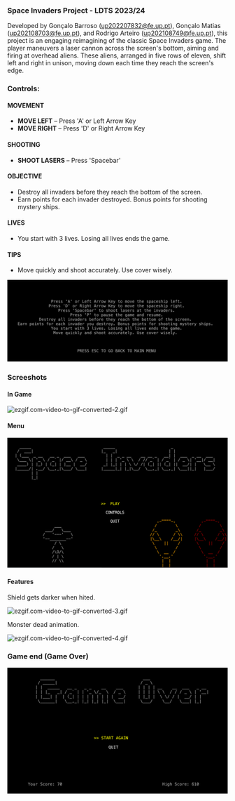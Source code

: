 ### Space Invaders Project - LDTS 2023/24

Developed by Gonçalo Barroso (up202207832@fe.up.pt), Gonçalo Matias (up202108703@fe.up.pt), and Rodrigo Arteiro (up202108749@fe.up.pt), this project is an engaging reimagining of the classic Space Invaders game. The player maneuvers a laser cannon across the screen's bottom, aiming and firing at overhead aliens. These aliens, arranged in five rows of eleven, shift left and right in unison, moving down each time they reach the screen's edge.

### Controls:

#### MOVEMENT
- **MOVE LEFT** – Press 'A' or Left Arrow Key
- **MOVE RIGHT** – Press 'D' or Right Arrow Key

#### SHOOTING
- **SHOOT LASERS** – Press 'Spacebar'

#### OBJECTIVE
- Destroy all invaders before they reach the bottom of the screen.
- Earn points for each invader destroyed. Bonus points for shooting mystery ships.

#### LIVES
- You start with 3 lives. Losing all lives ends the game.

#### TIPS
- Move quickly and shoot accurately. Use cover wisely.

![img_1.png](docs/images/img_1.png)


### Screeshots

#### In Game

![ezgif.com-video-to-gif-converted-2.gif](..%2F..%2F..%2FDownloads%2Fezgif.com-video-to-gif-converted-2.gif)

#### Menu

![img_3.png](docs/images/img_3.png)

#### Features

Shield gets darker when hited.

![ezgif.com-video-to-gif-converted-3.gif](..%2F..%2F..%2FDownloads%2Fezgif.com-video-to-gif-converted-3.gif)

Monster dead animation.

![ezgif.com-video-to-gif-converted-4.gif](..%2F..%2F..%2FDownloads%2Fezgif.com-video-to-gif-converted-4.gif)

### Game end (Game Over)

![img_2.png](docs/images/img_2.png)

